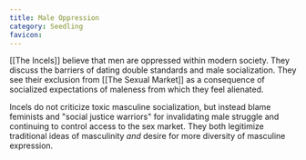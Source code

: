 ```yaml
---
title: Male Oppression
category: Seedling
favicon: 
---
```


[[The Incels]] believe that men are oppressed within modern society. They discuss the barriers of dating double standards and male socialization. They see their exclusion from [[The Sexual Market]] as a consequence of socialized expectations of maleness from which they feel alienated.

Incels do not criticize toxic masculine socialization, but instead blame feminists and "social justice warriors" for invalidating male struggle and continuing to control access to the sex market. They both legitimize traditional ideas of masculinity *and* desire for more diversity of masculine expression.
